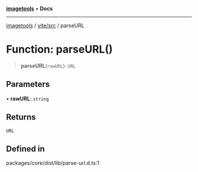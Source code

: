 [**imagetools**](../../../README.md) • **Docs**

***

[imagetools](../../../modules.md) / [vite/src](../README.md) / parseURL

# Function: parseURL()

> **parseURL**(`rawURL`): `URL`

## Parameters

• **rawURL**: `string`

## Returns

`URL`

## Defined in

packages/core/dist/lib/parse-url.d.ts:1
